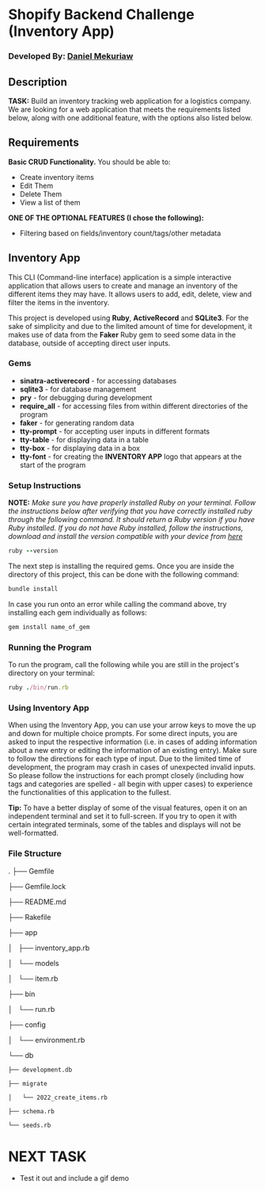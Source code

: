 # Shopify Backend Challenge (Inventory App)

### Developed By: [Daniel Mekuriaw](https://github.com/danielmekuriaw)

## Description

**TASK:** Build an inventory tracking web application for a logistics company. We are looking for a web application that meets the requirements listed below, along with one additional feature, with the options also listed below. 

## Requirements

**Basic CRUD Functionality.** You should be able to:
- Create inventory items
- Edit Them
- Delete Them
- View a list of them

**ONE OF THE OPTIONAL FEATURES (I chose the following):**
- Filtering based on fields/inventory count/tags/other metadata

## Inventory App

This CLI (Command-line interface) application is a simple interactive application that allows users to create and manage an inventory of the different items they may have. It allows users to add, edit, delete, view and filter the items in the inventory.

This project is developed using **Ruby**, **ActiveRecord** and **SQLite3**. For the sake of simplicity and due to the limited amount of time for development, it makes use of data from the **Faker** Ruby gem to seed some data in the database, outside of accepting direct user inputs.

### Gems

* **sinatra-activerecord** - for accessing databases
* **sqlite3** - for database management
* **pry** - for debugging during development
* **require_all** - for accessing files from within different directories of the program
* **faker** - for generating random data
* **tty-prompt** - for accepting user inputs in different formats
* **tty-table** - for displaying data in a table
* **tty-box** - for displaying data in a box
* **tty-font** - for creating the **INVENTORY APP** logo that appears at the start of the program

### Setup Instructions

**NOTE:** *Make sure you have properly installed Ruby on your terminal. Follow the instructions below after verifying that you have correctly installed ruby through the following command. It should return a Ruby version if you have Ruby installed. If you do not have Ruby installed, follow the instructions, download and install the version compatible with your device from [here](https://www.ruby-lang.org/en/downloads/)*

```Ruby
ruby --version
```

The next step is installing the required gems. Once you are inside the directory of this project, this can be done with the following command:
```Ruby 
bundle install
```

In case you run onto an error while calling the command above, try installing each gem individually as follows:
```Ruby
gem install name_of_gem
```

### Running the Program
To run the program, call the following while you are still in the project's directory on your terminal:

```Ruby
ruby ./bin/run.rb
```

### Using Inventory App
When using the Inventory App, you can use your arrow keys to move the up and down for multiple choice prompts. For some direct inputs, you are asked to input the respective information (i.e. in cases of adding information about a new entry or editing the information of an existing entry). Make sure to follow the directions for each type of input. Due to the limited time of development, the program may crash in cases of unexpected invalid inputs. So please follow the instructions for each prompt closely (including how tags and categories are spelled - all begin with upper cases) to experience the functionalities of this application to the fullest.

**Tip:** To have a better display of some of the visual features, open it on an independent terminal and set it to full-screen. If you try to open it with certain integrated terminals, some of the tables and displays will not be well-formatted.

### File Structure
.
├── Gemfile

├── Gemfile.lock

├── README.md

├── Rakefile

├── app

│   ├── inventory_app.rb

│   └── models

│       └── item.rb

├── bin

│   └── run.rb

├── config

│   └── environment.rb

└── db

    ├── development.db

    ├── migrate

    │   └── 2022_create_items.rb

    ├── schema.rb

    └── seeds.rb

# NEXT TASK
- Test it out and include a gif demo